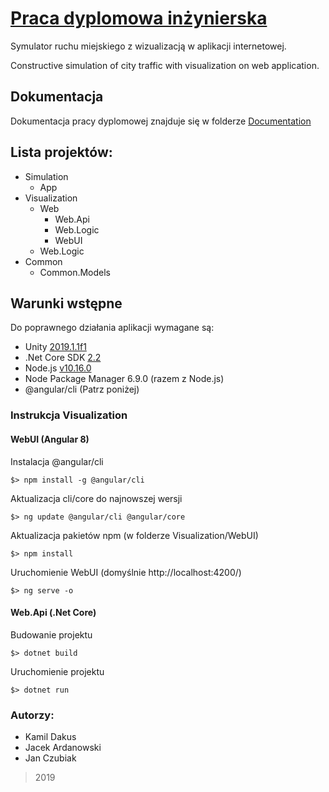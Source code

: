 # [Praca dyplomowa inżynierska](https://github.com/Inzynierka2019/PracaInzynierska/tree/master/)
Symulator ruchu miejskiego z wizualizacją w aplikacji
internetowej.

Constructive simulation of city traffic with visualization on web
application.

## Dokumentacja
Dokumentacja pracy dyplomowej znajduje się w folderze [Documentation](https://github.com/Inzynierka2019/PracaInzynierska/tree/master/Documentation)

## Lista projektów:
+ Simulation
    + App
+ Visualization
    + Web
      + Web.Api
      + Web.Logic
      + WebUI
    + Web.Logic
+ Common
    + Common.Models

## Warunki wstępne
Do poprawnego działania aplikacji wymagane są:
- Unity [2019.1.1f1](https://unity3d.com/get-unity/download/archive)
- .Net Core SDK [2.2](https://dotnet.microsoft.com/download/dotnet-core/2.2)
- Node.js [v10.16.0](https://nodejs.org/en/download/)
- Node Package Manager 6.9.0 (razem z Node.js)
- @angular/cli (Patrz poniżej)

### Instrukcja Visualization

#### WebUI (Angular 8)
Instalacja @angular/cli
```
$> npm install -g @angular/cli
```

Aktualizacja cli/core do najnowszej wersji
```
$> ng update @angular/cli @angular/core
```

Aktualizacja pakietów npm (w folderze Visualization/WebUI)
```
$> npm install
```

Uruchomienie WebUI (domyślnie http://localhost:4200/)
```
$> ng serve -o
```

#### Web.Api (.Net Core)
Budowanie projektu
```
$> dotnet build
```

Uruchomienie projektu
```
$> dotnet run
```

### Autorzy:
  - Kamil Dakus
  - Jacek Ardanowski
  - Jan Czubiak

> 2019